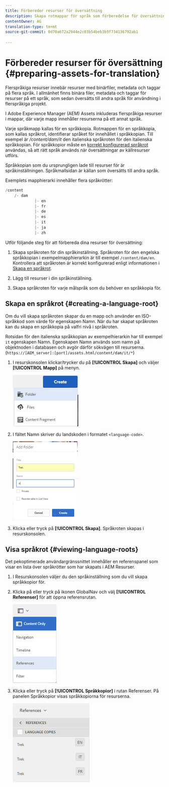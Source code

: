 ```yaml
---
title: Förbereder resurser för översättning
description: Skapa rotmappar för språk som förberedelse för översättning av flerspråkiga resurser.
contentOwner: AG
translation-type: tm+mt
source-git-commit: 0d70a672a2944e2c03b54beb3b5f734136792ab1

---
```



# Förbereder resurser för översättning {#preparing-assets-for-translation}

Flerspråkiga resurser innebär resurser med binärfiler, metadata och taggar på flera språk. I allmänhet finns binära filer, metadata och taggar för resurser på ett språk, som sedan översätts till andra språk för användning i flerspråkiga projekt.

I Adobe Experience Manager (AEM) Assets inkluderas flerspråkiga resurser i mappar, där varje mapp innehåller resurserna på ett annat språk.

Varje språkmapp kallas för en språkkopia. Rotmappen för en språkkopia, som kallas språkrot, identifierar språket för innehållet i språkkopian. Till exempel är */content/dam/it* den italienska språkroten för den italienska språkkopian. För språkkopior måste en [korrekt konfigurerad språkrot](preparing-assets-for-translation.md#creating-a-language-root) användas, så att rätt språk används när översättningar av källresurser utförs.

Språkkopian som du ursprungligen lade till resurser för är språkinställningen. Språkmallsidan är källan som översätts till andra språk.

Exemplets mapphierarki innehåller flera språkrötter:

```java
/content
    /- dam
             |- en
             |- fr
             |- de
             |- es
             |- it
             |- ja
             |- zh
```

Utför följande steg för att förbereda dina resurser för översättning:

1. Skapa språkroten för din språkinställning. Språkroten för den engelska språkkopian i exempelmapphierarkin är till exempel `/content/dam/en`. Kontrollera att språkroten är korrekt konfigurerad enligt informationen i [Skapa en språkrot](preparing-assets-for-translation.md#creating-a-language-root).

1. Lägg till resurser i din språkinställning.
1. Skapa språkroten för varje målspråk som du behöver en språkkopia för.

## Skapa en språkrot {#creating-a-language-root}

Om du vill skapa språkroten skapar du en mapp och använder en ISO-språkkod som värde för egenskapen Namn. När du har skapat språkroten kan du skapa en språkkopia på valfri nivå i språkroten.

Rotsidan för den italienska språkkopian av exempelhierarkin har till exempel `it` egenskapen Namn. Egenskapen Namn används som namn på objektnoden i databasen och avgör därför sökvägen till resurserna. (`https://[AEM_server]:[port]/assets.html/content/dam/it/*`)

1. I resurskonsolen klickar/trycker du på **[!UICONTROL Skapa]** och väljer **[!UICONTROL Mapp]** på menyn.

   ![chlimage_1-120](assets/chlimage_1-120.png)

1. I fältet Namn skriver du landskoden i formatet `<language-code>`.

   ![chlimage_1-121](assets/chlimage_1-121.png)

1. Klicka eller tryck på **[!UICONTROL Skapa]**. Språkroten skapas i resurskonsolen.

## Visa språkrot {#viewing-language-roots}

Det pekoptimerade användargränssnittet innehåller en referenspanel som visar en lista över språkrötter som har skapats i AEM Resurser.

1. I Resurskonsolen väljer du den språkinställning som du vill skapa språkkopior för.
1. Klicka på eller tryck på ikonen GlobalNav och välj **[!UICONTROL Referenser]** för att öppna referensrutan.

   ![chlimage_1-122](assets/chlimage_1-122.png)

1. Klicka eller tryck på **[!UICONTROL Språkkopior]** i rutan Referenser. På panelen Språkkopior visas språkkopiorna för resurserna.

   ![chlimage_1-123](assets/chlimage_1-123.png)

